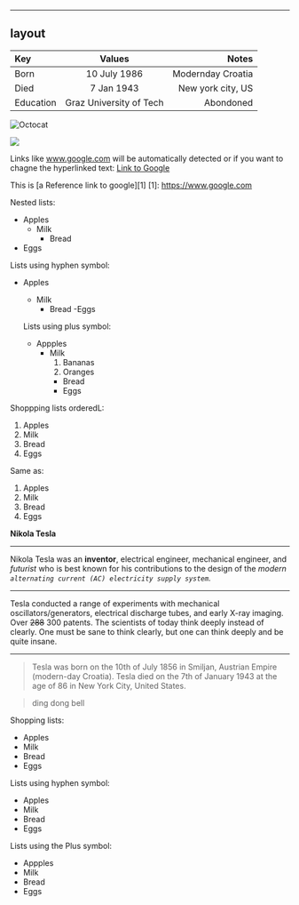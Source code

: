 
---
layout
---

|Key      |Values         |Notes                |
|:--------|:-------------:|--------------------:|
| Born    |10 July 1986   | Modernday Croatia   |
| Died    | 7 Jan 1943    | New york city, US   |
| Education| Graz University of Tech | Abondoned | 



![Octocat](https://assets-cdn.github.com/images/icons/emoji/octocat.png "tooltip text")

![](thumbnail.png)




Links like www.google.com will be automatically detected
or if you want to chagne the hyperlinked text: [Link to Google](https://www.google.com)

This is [a Reference link to google][1]
[1]: https://www.google.com



Nested lists:
* Apples
  * Milk
    * Bread
 * Eggs

Lists using hyphen symbol:
- Apples
  - Milk
    - Bread
   -Eggs
  
  Lists using plus symbol:
  + Appples
    + Milk
       1. Bananas
       1. Oranges
         + Bread
         + Eggs
  
  
  


Shoppping lists orderedL:
1. Apples
2. Milk
3. Bread
4. Eggs

Same as:
1. Apples
1. Milk
1. Bread
1. Eggs


**Nikola Tesla**

***
Nikola Tesla was an __inventor__, electrical engineer, mechanical engineer, and _futurist_ who is best known for his contributions to the design of the *modern 
`alternating current (AC) electricity supply system`.*  

---
Tesla conducted a range of experiments with mechanical oscillators/generators, electrical discharge tubes, and early X-ray imaging. Over ~~288~~  300 patents.
The scientists of today think deeply instead of clearly. One must be sane to think clearly, but one can think deeply and be quite insane.

___

> Tesla was born on the 10th of July 1856 in Smiljan, Austrian Empire (modern-day Croatia).
  Tesla died on the 7th of January 1943 at the age of 86 in New York City, United States.


> ding dong bell
> 

Shopping lists:
* Apples
* Milk
* Bread
* Eggs


Lists using hyphen symbol:
- Apples
- Milk
- Bread
- Eggs

Lists using the Plus symbol:
+ Appples
+ Milk
+ Bread
+ Eggs
